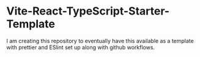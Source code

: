 # Vite-React-TypeScript-Starter-Template

I am creating this repository to eventually have this available as a template with prettier and ESlint set up along with github workflows.
